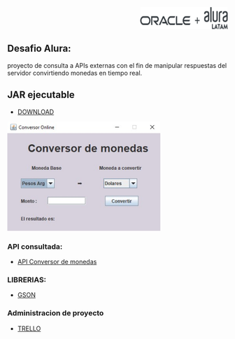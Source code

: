 <div align="end" >
  <img src="logo-alura-black.png" alt="logo-alura" width="200" height="50" />
</div>

## Desafio Alura:
proyecto  de consulta a APIs externas con el fin de manipular respuestas del servidor convirtiendo monedas en tiempo real.

## JAR ejecutable
  - [DOWNLOAD](https://github.com/RaTon84/conversorMonedasAPI/blob/8e6da1baa32f24997eb355ebbd8935a9467854dc/ConversorMonedasAPI.jar)

<div align="start">
  <img  src="ScreenConversor.jpg" alt="logo-unahur" width="350" height="250" />
</div>  

### API consultada:
  - [API Conversor de monedas](https://www.exchangerate-api.com/)

### LIBRERIAS:
  - [GSON](https://mvnrepository.com/artifact/com.google.code.gson/gson)

### Administracion de proyecto
  - [TRELLO](https://trello.com/b/ikVZJ1cF)
